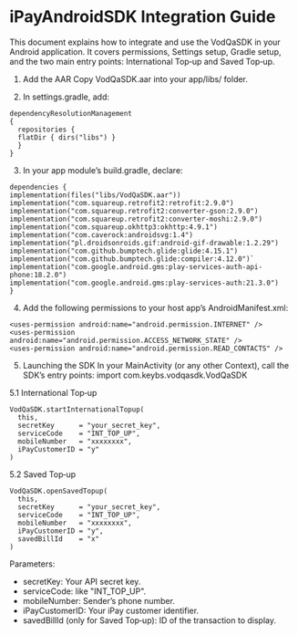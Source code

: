 # iPayAndroidSDK Integration Guide

This document explains how to integrate and use the VodQaSDK in your Android application. It covers permissions, Settings setup, Gradle setup, and the two main entry points: International Top‑up and Saved Top‑up.

1. Add the AAR
Copy VodQaSDK.aar into your app/libs/ folder.


2. In settings.gradle, add:
```
dependencyResolutionManagement
{
  repositories {
  flatDir { dirs("libs") }
  }
}
```

3. In your app module’s build.gradle, declare:

```
dependencies {
implementation(files("libs/VodQaSDK.aar"))
implementation("com.squareup.retrofit2:retrofit:2.9.0")
implementation("com.squareup.retrofit2:converter-gson:2.9.0")
implementation("com.squareup.retrofit2:converter-moshi:2.9.0")
implementation("com.squareup.okhttp3:okhttp:4.9.1")
implementation("com.caverock:androidsvg:1.4")
implementation("pl.droidsonroids.gif:android-gif-drawable:1.2.29")
implementation("com.github.bumptech.glide:glide:4.15.1")
implementation("com.github.bumptech.glide:compiler:4.12.0")`
implementation("com.google.android.gms:play-services-auth-api-phone:18.2.0")
implementation("com.google.android.gms:play-services-auth:21.3.0")
}
```

4. Add the following permissions to your host app’s AndroidManifest.xml:
```
<uses-permission android:name="android.permission.INTERNET" />
<uses-permission android:name="android.permission.ACCESS_NETWORK_STATE" />
<uses-permission android:name="android.permission.READ_CONTACTS" />
```

5. Launching the SDK
In your MainActivity (or any other Context), call the SDK’s entry points:
import com.keybs.vodqasdk.VodQaSDK

5.1 International Top‑up
```
VodQaSDK.startInternationalTopup(
  this,
  secretKey      = "your_secret_key",
  serviceCode    = "INT_TOP_UP",
  mobileNumber   = "xxxxxxxx",
  iPayCustomerID = "y"
)
```
5.2 Saved Top‑up
```
VodQaSDK.openSavedTopup(
  this,
  secretKey      = "your_secret_key",
  serviceCode    = "INT_TOP_UP",
  mobileNumber   = "xxxxxxxx",
  iPayCustomerID = "y",
  savedBillId    = "x"
)
```

Parameters:
- secretKey: Your API secret key.
- serviceCode: like "INT_TOP_UP".
- mobileNumber: Sender’s phone number.
- iPayCustomerID: Your iPay customer identifier.
- savedBillId (only for Saved Top‑up): ID of the transaction to display.
